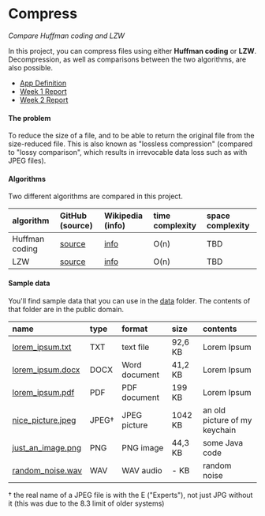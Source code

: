 # Compress
*Compare Huffman coding and LZW*

In this project, you can compress files using either **Huffman coding** or **LZW**. Decompression, as well as comparisons between the two algorithms, are also possible.

* [App Definition](docs/DEFINITION.md)
* [Week 1 Report](docs/WEEK1.md)
* [Week 2 Report](docs/WEEK2.md)

#### The problem

To reduce the size of a file, and to be able to return the original file from the size-reduced file. This is also known as "lossless compression" (compared to "lossy comparison", which results in irrevocable data loss such as with JPEG files).

#### Algorithms

Two different algorithms are compared in this project.

| algorithm | GitHub (source) | Wikipedia (info) | time complexity | space complexity |
| :-------  | :----- | :--- | :-------------- | :--------------- |
| Huffman coding | [source](src/main/java/io/github/gotonode/compress/algorithms/Huffman.java) | [info](https://en.wikipedia.org/wiki/Huffman_coding) | O(n) | TBD |
| LZW | [source](src/main/java/io/github/gotonode/compress/algorithms/LZW.java) | [info](https://en.wikipedia.org/wiki/Lempel%E2%80%93Ziv%E2%80%93Welch) | O(n) | TBD |

#### Sample data

You'll find sample data that you can use in the [data](data) folder. The contents of that folder are in the public domain.

| name | type | format | size | contents |
| :- | :- | :- | :-| :-|
| [lorem_ipsum.txt](data/lorem_ipsum.txt) | TXT | text file | 92,6 KB | Lorem Ipsum |
| [lorem_ipsum.docx](data/lorem_ipsum.docx) | DOCX | Word document | 41,2 KB | Lorem Ipsum |
| [lorem_ipsum.pdf](data/lorem_ipsum.pdf) | PDF | PDF document | 199 KB | Lorem Ipsum |
| [nice_picture.jpeg](data/nice_picture.jpeg) | JPEG† | JPEG picture | 1042 KB | an old picture of my keychain |
| [just_an_image.png](data/just_an_image.png) | PNG | PNG image | 44,3 KB | some Java code |
| [random_noise.wav](data/random_noise.wav) | WAV | WAV audio | - KB | random noise |

† the real name of a JPEG file is with the E ("Experts"), not just JPG without it (this was due to the 8.3 limit of older systems)
